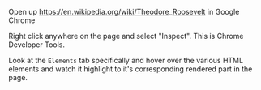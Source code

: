 Open up https://en.wikipedia.org/wiki/Theodore_Roosevelt in Google Chrome

Right click anywhere on the page and select "Inspect". This is Chrome Developer Tools.

Look at the `Elements` tab specifically and hover over the various HTML elements and  watch it highlight to it's corresponding rendered part in the page.